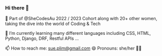 ### Hi there 👋

🌱 Part of @SheCodesAu 2022 / 2023 Cohort along with 20+ other women, taking the dive into the world of Coding & Tech

🔭 I’m currently learning many different languages including CSS, HTML, Python, Django, DRF, Restful APIs  ...


 📫 How to reach me: sue.plim@gmail.com
😄 Pronouns: she/her :ok_woman:

<!--
**sue-lim/sue-lim** is a ✨ _special_ ✨ repository because its `README.md` (this file) appears on your GitHub profile.

- 🌱 Part of @SheCodesAu 2022 / 2023 Cohort along with 20+ other women, taking the dive into the world of Coding & Tech

- 🔭 I’m currently learning many different languages including CSS, HTML, Python, Django, DRF, Restful APIs  ...



- 📫 How to reach me: sue.plim@gmail.com
- 😄 Pronouns: she/her :ok_woman:

-->
